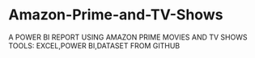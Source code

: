 # Amazon-Prime-and-TV-Shows
A POWER BI REPORT USING AMAZON PRIME MOVIES AND TV SHOWS
TOOLS: EXCEL,POWER BI,DATASET FROM GITHUB
